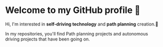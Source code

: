 # Welcome to my GitHub profile 👋

Hi, I'm interested in **self-driving technology** and **path planning** creation.🚗

In my repositories, you'll find Path planning projects and autonomous driving projects that have been going on.

<!--
**j-bk/j-bk** is a ✨ _special_ ✨ repository because its `README.md` (this file) appears on your GitHub profile.

Here are some ideas to get you started:

- 🔭 I’m currently working on ...
- 🌱 I’m currently learning ...
- 👯 I’m looking to collaborate on ...
- 🤔 I’m looking for help with ...
- 💬 Ask me about ...
- 📫 How to reach me: ...
- 😄 Pronouns: ...
- ⚡ Fun fact: ...
-->
